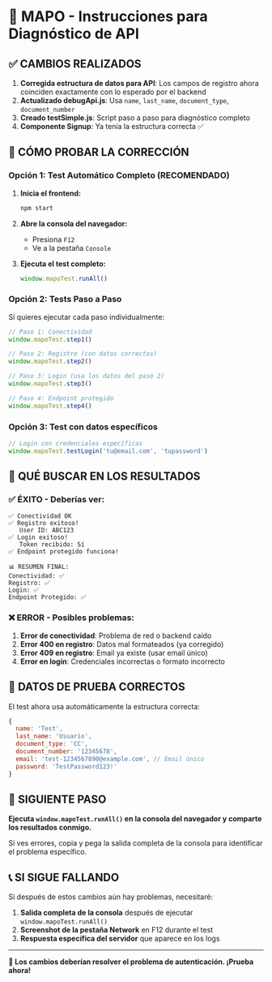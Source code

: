 # 🧪 MAPO - Instrucciones para Diagnóstico de API

## ✅ CAMBIOS REALIZADOS

1. **Corregida estructura de datos para API**: Los campos de registro ahora coinciden exactamente con lo esperado por el backend
2. **Actualizado debugApi.js**: Usa `name`, `last_name`, `document_type`, `document_number`
3. **Creado testSimple.js**: Script paso a paso para diagnóstico completo
4. **Componente Signup**: Ya tenía la estructura correcta ✅

## 🚀 CÓMO PROBAR LA CORRECCIÓN

### Opción 1: Test Automático Completo (RECOMENDADO)

1. **Inicia el frontend:**
   ```bash
   npm start
   ```

2. **Abre la consola del navegador:**
   - Presiona `F12`
   - Ve a la pestaña `Console`

3. **Ejecuta el test completo:**
   ```javascript
   window.mapoTest.runAll()
   ```

### Opción 2: Tests Paso a Paso

Si quieres ejecutar cada paso individualmente:

```javascript
// Paso 1: Conectividad
window.mapoTest.step1()

// Paso 2: Registro (con datos correctos)
window.mapoTest.step2()

// Paso 3: Login (usa los datos del paso 2)
window.mapoTest.step3()

// Paso 4: Endpoint protegido
window.mapoTest.step4()
```

### Opción 3: Test con datos específicos

```javascript
// Login con credenciales específicas
window.mapoTest.testLogin('tu@email.com', 'tupassword')
```

## 📝 QUÉ BUSCAR EN LOS RESULTADOS

### ✅ ÉXITO - Deberías ver:
```
✅ Conectividad OK
✅ Registro exitoso!
   User ID: ABC123
✅ Login exitoso!
   Token recibido: Sí
✅ Endpoint protegido funciona!

📊 RESUMEN FINAL:
Conectividad: ✅
Registro: ✅
Login: ✅
Endpoint Protegido: ✅
```

### ❌ ERROR - Posibles problemas:

1. **Error de conectividad**: Problema de red o backend caído
2. **Error 400 en registro**: Datos mal formateados (ya corregido)
3. **Error 409 en registro**: Email ya existe (usar email único)
4. **Error en login**: Credenciales incorrectas o formato incorrecto

## 🔧 DATOS DE PRUEBA CORRECTOS

El test ahora usa automáticamente la estructura correcta:

```javascript
{
  name: 'Test',
  last_name: 'Usuario', 
  document_type: 'CC',
  document_number: '12345678',
  email: 'test-1234567890@example.com', // Email único
  password: 'TestPassword123!'
}
```

## 🎯 SIGUIENTE PASO

**Ejecuta `window.mapoTest.runAll()` en la consola del navegador y comparte los resultados conmigo.**

Si ves errores, copia y pega la salida completa de la consola para identificar el problema específico.

## 📞 SI SIGUE FALLANDO

Si después de estos cambios aún hay problemas, necesitaré:

1. **Salida completa de la consola** después de ejecutar `window.mapoTest.runAll()`
2. **Screenshot de la pestaña Network** en F12 durante el test
3. **Respuesta específica del servidor** que aparece en los logs

---

**🚀 Los cambios deberían resolver el problema de autenticación. ¡Prueba ahora!**
